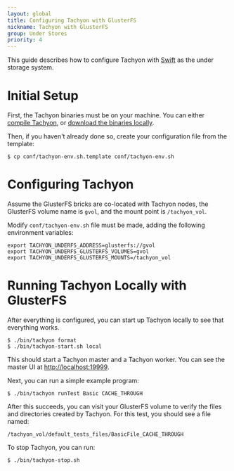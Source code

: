 ```yaml
---
layout: global
title: Configuring Tachyon with GlusterFS
nickname: Tachyon with GlusterFS
group: Under Stores
priority: 4
---
```


This guide describes how to configure Tachyon with [Swift](http://www.gluster.org/) as the under
storage system.

# Initial Setup

First, the Tachyon binaries must be on your machine. You can either
[compile Tachyon](Building-Tachyon-Master-Branch.html), or
[download the binaries locally](Running-Tachyon-Locally.html).

Then, if you haven't already done so, create your configuration file from the template:

    $ cp conf/tachyon-env.sh.template conf/tachyon-env.sh

# Configuring Tachyon
Assume the GlusterFS bricks are co-located with Tachyon nodes, the GlusterFS volume name is `gvol`,
and the mount point is `/tachyon_vol`.

Modify `conf/tachyon-env.sh` file must be made, adding the following environment variables:

    export TACHYON_UNDERFS_ADDRESS=glusterfs://gvol
    export TACHYON_UNDERFS_GLUSTERFS_VOLUMES=gvol
    export TACHYON_UNDERFS_GLUSTERFS_MOUNTS=/tachyon_vol

# Running Tachyon Locally with GlusterFS

After everything is configured, you can start up Tachyon locally to see that everything works.

    $ ./bin/tachyon format
    $ ./bin/tachyon-start.sh local

This should start a Tachyon master and a Tachyon worker. You can see the master UI at
[http://localhost:19999](http://localhost:19999).

Next, you can run a simple example program:

    $ ./bin/tachyon runTest Basic CACHE_THROUGH

After this succeeds, you can visit your GlusterFS volume to verify the files and directories created
by Tachyon. For this test, you should see a file named:

    /tachyon_vol/default_tests_files/BasicFile_CACHE_THROUGH

To stop Tachyon, you can run:

    $ ./bin/tachyon-stop.sh